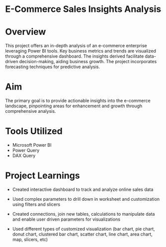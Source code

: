 # E-Commerce Sales Insights Analysis 


# Overview
This project offers an in-depth analysis of an e-commerce enterprise leveraging Power BI tools. Key business metrics and trends are visualized through a comprehensive dashboard. The insights derived facilitate data-driven decision-making, aiding business growth. The project incorporates forecasting techniques for predictive analysis.

# Aim
The primary goal is to provide actionable insights into the e-commerce landscape, pinpointing areas for enhancement and growth through comprehensive analysis.


# Tools Utilized
* Microsoft Power BI
* Power Query
* DAX Query





# Project Learnings
* Created interactive dashboard to track and analyze online sales data

* Used complex parameters to drill down in worksheet and customization using filters and slicers

* Created connections, join new tables, calculations to manipulate data and enable user driven parameters for visualizations

* Used different types of customized visualization (bar chart, pie chart, donut chart, clustered bar chart, scatter chart, line chart, area chart, map, slicers, etc)

